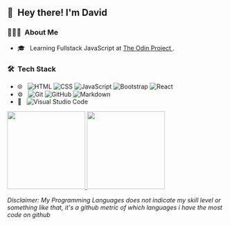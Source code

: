 ## 👋 &nbsp;Hey there! I'm David

### 👨🏻‍💻 &nbsp;About Me

- 🎓 &nbsp; Learning Fullstack JavaScript at [The Odin Project ](https://www.theodinproject.com).


<h3> 🛠 &nbsp;Tech Stack</h3>

- 🌐 &nbsp;
  ![HTML](https://img.shields.io/badge/-HTML-333333?style=flat&logo=HTML5)
  ![CSS](https://img.shields.io/badge/-CSS-333333?style=flat&logo=CSS3&logoColor=1572B6)
  ![JavaScript](https://img.shields.io/badge/-JavaScript-333333?style=flat&logo=javascript)
  ![Bootstrap](https://img.shields.io/badge/-Bootstrap-333333?style=flat&logo=bootstrap&logoColor=563D7C)
  ![React](https://img.shields.io/badge/-React-333333?style=flat&logo=react)
- ⚙️ &nbsp;
  ![Git](https://img.shields.io/badge/-Git-333333?style=flat&logo=git)
  ![GitHub](https://img.shields.io/badge/-GitHub-333333?style=flat&logo=github)
  ![Markdown](https://img.shields.io/badge/-Markdown-333333?style=flat&logo=markdown)
- 🔧 &nbsp;
  ![Visual Studio Code](https://img.shields.io/badge/-Visual%20Studio%20Code-333333?style=flat&logo=visual-studio-code&logoColor=007ACC)


<p>
<a href="https://github.com/dovimaj">
<img height="180em" src="https://github-readme-stats.vercel.app/api?username=dovimaj&show_icons=true&theme=radical" />
  <img height="180em" src="https://github-readme-stats-eight-theta.vercel.app/api/top-langs/?username=dovimaj&theme=radical&layout=compact&exclude_lang=java+r" />
</a>
</p>

 *Disclaimer: My Programming Languages does not indicate my skill level or something like that, it's a github metric of which languages i have the most code on github*
